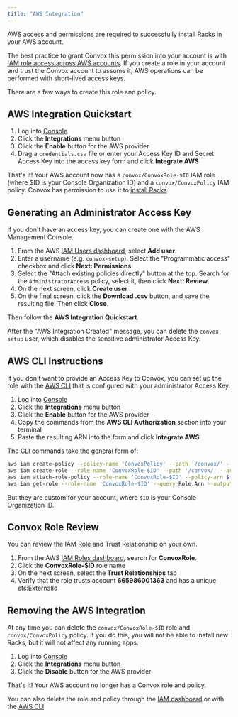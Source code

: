 ```yaml
---
title: "AWS Integration"
---
```


AWS access and permissions are required to successfully install Racks in your AWS account.

The best practice to grant Convox this permission into your account is with <a href="http://docs.aws.amazon.com/IAM/latest/UserGuide/tutorial_cross-account-with-roles.html">IAM role access across AWS accounts</a>. If you create a role in your account and trust the Convox account to assume it, AWS operations can be performed with short-lived access keys.

There are a few ways to create this role and policy.

## AWS Integration Quickstart

1. Log into [Console](https://console.convox.com/)
2. Click the **Integrations** menu button
3. Click the **Enable** button for the AWS provider
4. Drag a `credentials.csv` file or enter your Access Key ID and Secret Access Key into the access key form and click **Integrate AWS**

That's it! Your AWS account now has a `convox/ConvoxRole-$ID` IAM role (where $ID is your Console Organization ID) and a `convox/ConvoxPolicy` IAM policy. Convox has permission to use it to [install Racks](/docs/installing-a-rack/).

## Generating an Administrator Access Key

If you don't have an access key, you can create one with the AWS Management Console.

1. From the AWS [IAM Users dashboard](https://console.aws.amazon.com/iam/home?#/users), select **Add user**.
2. Enter a username (e.g. `convox-setup`). Select the "Programmatic access" checkbox and click **Next: Permissions**.
3. Select the "Attach existing policies directly" button at the top. Search for the `AdministratorAccess` policy, select it, then click **Next: Review**.
4. On the next screen, click **Create user**
5. On the final screen, click the **Download .csv** button, and save the resulting file. Then click **Close**.

Then follow the **AWS Integration Quickstart**.

After the "AWS Integration Created" message, you can delete the `convox-setup` user, which disables the sensitive administrator Access Key.

## AWS CLI Instructions

If you don't want to provide an Access Key to Convox, you can set up the role with the [AWS CLI](https://aws.amazon.com/cli/) that is configured with your administrator Access Key.

1. Log into [Console](https://console.convox.com/)
2. Click the **Integrations** menu button
3. Click the **Enable** button for the AWS provider
4. Copy the commands from the **AWS CLI Authorization** section into your terminal
5. Paste the resulting ARN into the form and click **Integrate AWS**

The CLI commands take the general form of:

```bash
aws iam create-policy --policy-name 'ConvoxPolicy' --path '/convox/' --description 'Policy that Convox can assume' --policy-document '...'
aws iam create-role --role-name 'ConvoxRole-$ID' --path '/convox/' --assume-role-policy-document '{"Version": "2012-10-17","Statement": [{"Effect": "Allow","Principal": {"AWS": "665986001363"},"Condition": {"StringEquals": {"sts:ExternalId": "$ID"}},"Action": ["sts:AssumeRole"]}]}'
aws iam attach-role-policy --role-name 'ConvoxRole-$ID' --policy-arn $(aws iam list-policies --path-prefix '/convox/' --query 'Policies[?PolicyName==`ConvoxPolicy`].Arn' --output text)
aws iam get-role --role-name 'ConvoxRole-$ID' --query Role.Arn --output text
```

But they are custom for your account, where `$ID` is your Console Organization ID.

## Convox Role Review

You can review the IAM Role and Trust Relationship on your own.

1. From the AWS [IAM Roles dashboard](https://console.aws.amazon.com/iam/home?#/roles), search for **ConvoxRole**.
2. Click the **ConvoxRole-$ID** role name
3. On the next screen, select the **Trust Relationships** tab
4. Verify that the role trusts account **665986001363** and has a unique sts:ExternalId

## Removing the AWS Integration

At any time you can delete the `convox/ConvoxRole-$ID` role and `convox/ConvoxPolicy` policy. If you do this, you will not be able to install new Racks, but it will not affect any running apps.

1. Log into [Console](https://console.convox.com/)
2. Click the **Integrations** menu button
3. Click the **Disable** button for the AWS provider

That's it! Your AWS account no longer has a Convox role and policy.

You can also delete the role and policy through the [IAM dashboard](https://console.aws.amazon.com/iam/home) or with the [AWS CLI](https://aws.amazon.com/cli/).
